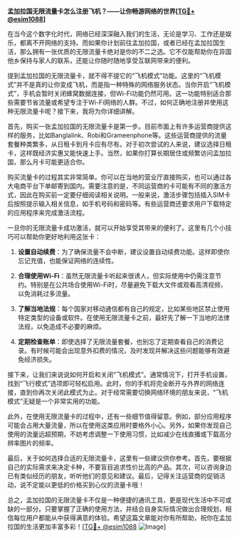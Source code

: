 **孟加拉国无限流量卡怎么注册飞机？——让你畅游网络的世界[[TG💪+ @esim1088](https://t.me/s/esim1088)]**

在当今这个数字化时代，网络已经深深融入我们的生活，无论是学习、工作还是娱乐，都离不开网络的支持。而如果你计划前往孟加拉国，或者已经在孟加拉国生活，那么拥有一张优质的无限流量卡绝对是你的不二之选。它不仅能帮助你在异国他乡保持与家人的联系，还能让你随时随地享受互联网带来的便利。

提到孟加拉国的无限流量卡，就不得不提它的“飞机模式”功能。这里的“飞机模式”并不是真的让你变成飞机，而是指一种特殊的网络服务状态。当你开启“飞机模式”，手机会暂时关闭蜂窝数据连接，但Wi-Fi功能仍然可用。这一功能特别适合那些需要节省流量或希望专注于Wi-Fi网络的人群。不过，如何正确地注册并使用这种无限流量卡呢？接下来，我将为你详细讲解。

首先，购买一张孟加拉国的无限流量卡是第一步。目前市面上有许多运营商提供这样的服务，比如Banglalink、Robi和Grameenphone等。这些运营商提供的流量套餐种类繁多，从日租卡到月卡应有尽有。对于初次尝试的人来说，建议选择日租卡，这样既经济实惠又能快速上手。当然，如果你打算长期居住或频繁访问孟加拉国，那么月卡可能更适合你。

购买流量卡的过程其实非常简单。你可以在当地的营业厅直接购买，也可以通过各大电商平台下单邮寄到国内。需要注意的是，不同运营商的卡可能有不同的激活方式，因此在购买前一定要仔细阅读相关说明。一般来说，激活步骤包括插入SIM卡后按照提示输入相关信息，如手机号码和密码等。有些运营商还要求用户下载特定的应用程序来完成激活流程。

一旦你的无限流量卡成功激活，就可以开始享受其带来的便利了。这里有几个小技巧可以帮助你更好地利用这张卡：

1. **设置自动续费**：为了确保流量不会中断，建议设置自动续费功能。这样即使你忘记充值，也能保证网络的连续性。
   
2. **合理使用Wi-Fi**：虽然无限流量卡听起来很诱人，但实际使用中仍需注意节约。特别是在公共场合使用Wi-Fi时，尽量避免下载大文件或观看高清视频，以免消耗过多流量。

3. **了解当地法规**：每个国家对移动通信都有自己的规定，比如某些地区禁止使用特定类型的设备或软件。在使用无限流量卡之前，最好先了解一下当地的法律法规，以免造成不必要的麻烦。

4. **定期检查账单**：即使选择了无限流量套餐，也别忘了定期查看自己的消费记录。有时候可能会出现意外扣费的情况，及时发现并解决这些问题能够有效避免经济损失。

接下来，让我们来说说如何开启和关闭“飞机模式”。通常情况下，打开手机设置，找到“飞行模式”选项即可轻松启用。此时，你的手机将完全断开与外界的网络连接，直到你再次关闭此模式为止。对于经常需要切换网络环境的朋友来说，“飞机模式”无疑是一个非常实用的功能。

此外，在使用无限流量卡的过程中，还有一些细节值得留意。例如，部分应用程序可能会占用大量流量，所以在使用这类应用时要格外小心。另外，如果你发现自己使用的流量远超预期，不妨考虑调整一下使用习惯，比如减少在线直播或下载高分辨率图片的频率。

最后，关于如何选择合适的无限流量卡，这里有一些建议供你参考。首先，要根据自己的实际需求来决定卡种，不要盲目追求性价比高的产品。其次，可以咨询身边已有类似经历的朋友，听听他们的意见和建议。最后，记得关注运营商的促销活动，说不定能以更低的价格买到心仪的流量卡哦！

总之，孟加拉国的无限流量卡不仅是一种便捷的通讯工具，更是现代生活中不可或缺的一部分。只要掌握了正确的使用方法，并结合自身实际情况做出合理规划，相信每位用户都能从中获得满意的体验。希望这篇文章能对你有所帮助，祝你在孟加拉国的生活更加丰富多彩！[[TG💪+ @esim1088](https://t.me/s/esim1088) ![Image](https://i.postimg.cc/4NQfJmqS/Snipaste-2025-05-13-00-14-12.png)]